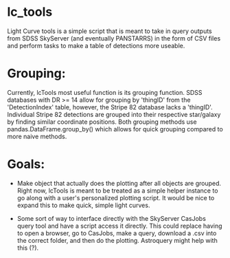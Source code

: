 # lc_tools

Light Curve tools is a simple script that is meant to take in query outputs from SDSS SkyServer (and eventually PANSTARRS) in the form of CSV files and perform tasks to make a table of detections more useable. 

# Grouping: 
Currently, lcTools most useful function is its grouping function. SDSS databases with DR >= 14 allow for grouping by 'thingID' from the 'DetectionIndex' table, however, the Stripe 82 database lacks a 'thingID'. Individual Stripe 82 detections are grouped into their respective star/galaxy by finding similar coordinate positions. Both grouping methods use pandas.DataFrame.group_by() which allows for quick grouping compared to more naive methods.

# Goals: 

- Make object that actually does the plotting after all objects are grouped. Right now, lcTools is meant to be treated as a simple helper instance to go along with a user's personalized plotting script. It would be nice to expand this to make quick, simple light curves. 

- Some sort of way to interface directly with the SkyServer CasJobs query tool and have a script access it directly. This could replace having to open a browser, go to CasJobs, make a query, download a .csv into the correct folder, and then do the plotting. Astroquery might help with this (?). 
        
